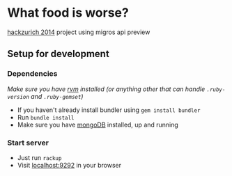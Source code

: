 # What food is worse?

[hackzurich 2014](http://hackzurich.com) project using migros api preview


## Setup for development

### Dependencies

_Make sure you have [rvm](https://rvm.io) installed
(or anything other that can handle `.ruby-version` and `.ruby-gemset`)_

* If you haven't already install bundler using `gem install bundler`
* Run `bundle install`
* Make sure you have [mongoDB](http://www.mongodb.org) installed, up and running

### Start server

* Just run `rackup`
* Visit [localhost:9292](http://localhost:9292) in your browser
